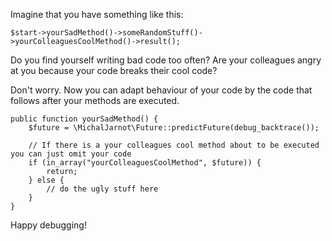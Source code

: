 Imagine that you have something like this:

    $start->yourSadMethod()->someRandomStuff()->yourColleaguesCoolMethod()->result();

Do you find yourself writing bad code too often? Are your colleagues angry at you because your code breaks their cool code?

Don't worry. Now you can adapt behaviour of your code by the code that follows after your methods are executed.

    public function yourSadMethod() {
	    $future = \MichalJarnot\Future::predictFuture(debug_backtrace());
	    
	    // If there is a your colleagues cool method about to be executed you can just omit your code
	    if (in_array("yourColleaguesCoolMethod", $future)) {
	        return;
        } else {
	        // do the ugly stuff here
        }
    }

Happy debugging!